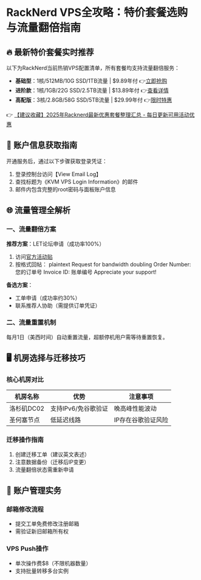 # RackNerd VPS全攻略：特价套餐选购与流量翻倍指南

## 🔥 最新特价套餐实时推荐
以下为RackNerd当前热销VPS配置清单，所有套餐均支持流量翻倍服务：
- **基础型**：1核/512MB/10G SSD/1TB流量 | $9.89年付 👉[立即抢购](https://bit.ly/Rack_Nerd)
- **进阶款**：1核/1GB/22G SSD/2.5TB流量 | $13.89年付 👉[查看详情](https://bit.ly/Rack_Nerd)
- **高配版**：3核/2.8GB/58G SSD/5TB流量 | $29.99年付 👉[限时特惠](https://bit.ly/Rack_Nerd)

👉 [【建议收藏】2025年Racknerd最新优惠套餐整理汇总 - 每日更新可用活动优惠](https://bit.ly/Rack_Nerd)

## 📧 账户信息获取指南
开通服务后，通过以下步骤获取登录凭证：
1. 登录控制台访问【View Email Log】
2. 查找标题为《KVM VPS Login Information》的邮件
3. 邮件内包含完整的root密码与面板账户信息

## 🌐 流量管理全解析
### 一、流量翻倍方案
**推荐方案**：LET论坛申请（成功率100%）
1. 访问[官方活动贴](https://lowendtalk.com/discussion/178275/)
2. 按格式回帖：
plaintext
Request for bandwidth doubling
Order Number: 您的订单号
Invoice ID: 账单编号
Appreciate your support!

**备选方案**：
- 工单申请（成功率约30%）
- 联系推荐人协助（需提供订单凭证）

### 二、流量重置机制
每月1日（美西时间）自动重置流量，超额停机用户需等待重置恢复。

## 🖥️ 机房选择与迁移技巧
### 核心机房对比
| 机房名称       | 优势                  | 注意事项               |
|----------------|-----------------------|-----------------------|
| 洛杉矶DC02    | 支持IPv6/免谷歌验证    | 晚高峰性能波动         |
| 圣何塞节点     | 低延迟线路            | IP存在谷歌验证风险     |

### 迁移操作指南
1. 创建迁移工单（建议英文表述）
2. 注意数据备份（迁移后IP变更）
3. 流量翻倍状态需重新申请

## 🔄 账户管理实务
### 邮箱修改流程
- 提交工单免费修改注册邮箱
- 需验证新旧邮箱所有权

### VPS Push操作
- 单次操作费$8（不限机器数量）
- 支持批量转移多台实例